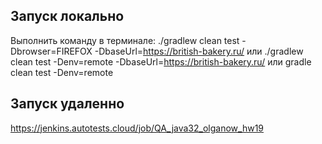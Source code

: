 ## Запуск локально
Выполнить команду в терминале:
./gradlew clean test -Dbrowser=FIREFOX -DbaseUrl=https://british-bakery.ru/
или
./gradlew clean test -Denv=remote  -DbaseUrl=https://british-bakery.ru/
или
gradle clean test -Denv=remote

## Запуск удаленно

https://jenkins.autotests.cloud/job/QA_java32_olganow_hw19



